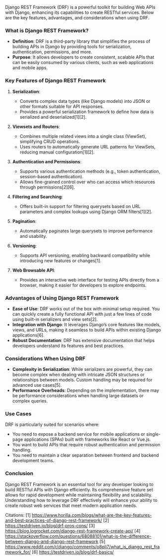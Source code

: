 Django REST Framework (DRF) is a powerful toolkit for building Web APIs with Django, enhancing its capabilities to create RESTful services. Below are the key features, advantages, and considerations when using DRF.

### What is Django REST Framework?

- **Definition**: DRF is a third-party library that simplifies the process of building APIs in Django by providing tools for serialization, authentication, permissions, and more.
- **Purpose**: It allows developers to create consistent, scalable APIs that can be easily consumed by various clients, such as web applications and mobile apps.

### Key Features of Django REST Framework

1. **Serialization**:
   - Converts complex data types (like Django models) into JSON or other formats suitable for API responses.
   - Provides a powerful serialization framework to define how data is serialized and deserialized[1][2].

2. **Viewsets and Routers**:
   - Combines multiple related views into a single class (ViewSet), simplifying CRUD operations.
   - Uses routers to automatically generate URL patterns for ViewSets, reducing manual configuration[1][2].

3. **Authentication and Permissions**:
   - Supports various authentication methods (e.g., token authentication, session-based authentication).
   - Allows fine-grained control over who can access which resources through permissions[2][6].

4. **Filtering and Searching**:
   - Offers built-in support for filtering querysets based on URL parameters and complex lookups using Django ORM filters[1][2].

5. **Pagination**:
   - Automatically paginates large querysets to improve performance and usability.

6. **Versioning**:
   - Supports API versioning, enabling backward compatibility while introducing new features or changes[1].

7. **Web Browsable API**:
   - Provides an interactive web interface for testing APIs directly from a browser, making it easier for developers to explore endpoints.

### Advantages of Using Django REST Framework

- **Ease of Use**: DRF works out of the box with minimal setup required. You can quickly create a fully functional API with just a few lines of code using built-in serializers and view sets[2].
- **Integration with Django**: It leverages Django’s core features like models, views, and URLs, making it seamless to build APIs within existing Django applications[6].
- **Robust Documentation**: DRF has extensive documentation that helps developers understand its features and best practices.

### Considerations When Using DRF

- **Complexity in Serialization**: While serializers are powerful, they can become complex when dealing with intricate JSON structures or relationships between models. Custom handling may be required for advanced use cases[5].
- **Performance Overheads**: Depending on the implementation, there may be performance considerations when handling large datasets or complex queries.

### Use Cases

DRF is particularly suited for scenarios where:

- You need to expose a backend service for mobile applications or single-page applications (SPAs) built with frameworks like React or Vue.js.
- You want to build APIs that require robust authentication and permission handling.
- You need to maintain a clear separation between frontend and backend development teams.

### Conclusion

Django REST Framework is an essential tool for any developer looking to build RESTful APIs with Django efficiently. Its comprehensive feature set allows for rapid development while maintaining flexibility and scalability. Understanding how to leverage DRF effectively will enhance your ability to create robust web services that meet modern application needs.

Citations:
[1] https://www.horilla.com/blogs/what-are-the-key-features-and-best-practices-of-django-rest-framework/
[2] https://testdriven.io/blog/drf-pros-cons/
[3] https://blog.logrocket.com/django-rest-framework-create-api/
[4] https://stackoverflow.com/questions/68088101/what-is-the-difference-between-django-and-django-rest-framework
[5] https://www.reddit.com/r/django/comments/o8pli7/what_is_django_rest_framework_for/
[6] https://testdriven.io/blog/drf-basics/